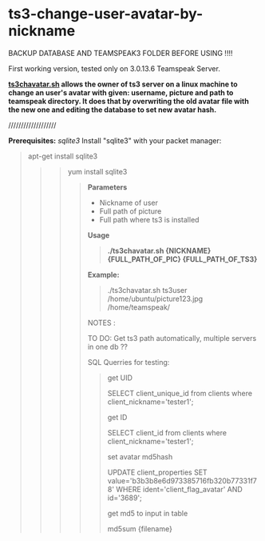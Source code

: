 # ts3-change-user-avatar-by-nickname

BACKUP DATABASE AND TEAMSPEAK3 FOLDER BEFORE USING !!!! 

First working version, tested only on 3.0.13.6 Teamspeak Server. 

<b><a href="https://github.com/cryptozealot/ts3-change-user-avatar-by-nickname/blob/master/ts3chavatar.sh">ts3chavatar.sh</a> allows the owner of ts3 server on a linux machine to change an user's avatar with given: username, picture and path to teamspeak directory. It does that by overwriting the old avatar file with the new one and editing the database to set new avatar hash.</b>

\/\/\/\/\/\/\/\/\/\/\/\/\/\/\/\/\/\/\/

<b>Prerequisites:</b>
<i>sqlite3</i>
Install "sqlite3" with your packet manager:
<blockquote>apt-get install sqlite3<blockquote>
<blockquote>yum install sqlite3<blockquote>

<b>Parameters</b>

<ul><li>Nickname of user</li><li>Full path of picture</li><li>Full path where ts3 is installed</li></ul>

<b>Usage</b>

<blockquote><B>./ts3chavatar.sh {NICKNAME} {FULL_PATH_OF_PIC} {FULL_PATH_OF_TS3} </B></blockquote>

<b>Example:</b>

<blockquote>

./ts3chavatar.sh ts3user /home/ubuntu/picture123.jpg /home/teamspeak/

</blockquote>


NOTES : 


TO DO: Get ts3 path automatically, multiple servers in one db ??

SQL Querries for testing:

<blockquote>
get UID

SELECT client_unique_id from clients where client_nickname='tester1';

get ID

SELECT client_id from clients where client_nickname='tester1';

set avatar md5hash

UPDATE client_properties SET value='b3b3b8e6d973385716fb320b77331f78' WHERE ident='client_flag_avatar' AND id='3689';

get md5 to input in table 

md5sum {filename}
<blockquote>
